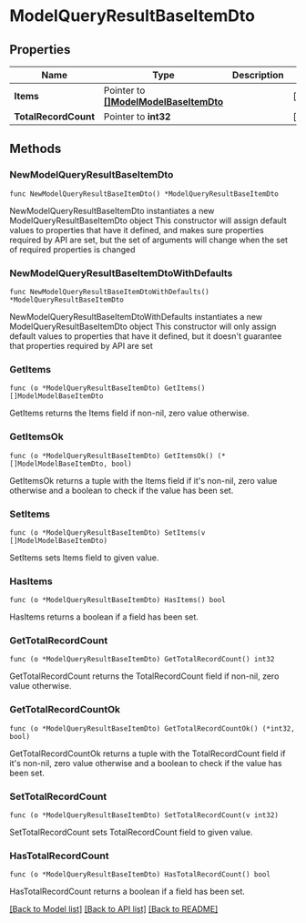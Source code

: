 # ModelQueryResultBaseItemDto

## Properties

Name | Type | Description | Notes
------------ | ------------- | ------------- | -------------
**Items** | Pointer to [**[]ModelModelBaseItemDto**](ModelModelBaseItemDto.md) |  | [optional] 
**TotalRecordCount** | Pointer to **int32** |  | [optional] 

## Methods

### NewModelQueryResultBaseItemDto

`func NewModelQueryResultBaseItemDto() *ModelQueryResultBaseItemDto`

NewModelQueryResultBaseItemDto instantiates a new ModelQueryResultBaseItemDto object
This constructor will assign default values to properties that have it defined,
and makes sure properties required by API are set, but the set of arguments
will change when the set of required properties is changed

### NewModelQueryResultBaseItemDtoWithDefaults

`func NewModelQueryResultBaseItemDtoWithDefaults() *ModelQueryResultBaseItemDto`

NewModelQueryResultBaseItemDtoWithDefaults instantiates a new ModelQueryResultBaseItemDto object
This constructor will only assign default values to properties that have it defined,
but it doesn't guarantee that properties required by API are set

### GetItems

`func (o *ModelQueryResultBaseItemDto) GetItems() []ModelModelBaseItemDto`

GetItems returns the Items field if non-nil, zero value otherwise.

### GetItemsOk

`func (o *ModelQueryResultBaseItemDto) GetItemsOk() (*[]ModelModelBaseItemDto, bool)`

GetItemsOk returns a tuple with the Items field if it's non-nil, zero value otherwise
and a boolean to check if the value has been set.

### SetItems

`func (o *ModelQueryResultBaseItemDto) SetItems(v []ModelModelBaseItemDto)`

SetItems sets Items field to given value.

### HasItems

`func (o *ModelQueryResultBaseItemDto) HasItems() bool`

HasItems returns a boolean if a field has been set.

### GetTotalRecordCount

`func (o *ModelQueryResultBaseItemDto) GetTotalRecordCount() int32`

GetTotalRecordCount returns the TotalRecordCount field if non-nil, zero value otherwise.

### GetTotalRecordCountOk

`func (o *ModelQueryResultBaseItemDto) GetTotalRecordCountOk() (*int32, bool)`

GetTotalRecordCountOk returns a tuple with the TotalRecordCount field if it's non-nil, zero value otherwise
and a boolean to check if the value has been set.

### SetTotalRecordCount

`func (o *ModelQueryResultBaseItemDto) SetTotalRecordCount(v int32)`

SetTotalRecordCount sets TotalRecordCount field to given value.

### HasTotalRecordCount

`func (o *ModelQueryResultBaseItemDto) HasTotalRecordCount() bool`

HasTotalRecordCount returns a boolean if a field has been set.


[[Back to Model list]](../README.md#documentation-for-models) [[Back to API list]](../README.md#documentation-for-api-endpoints) [[Back to README]](../README.md)


